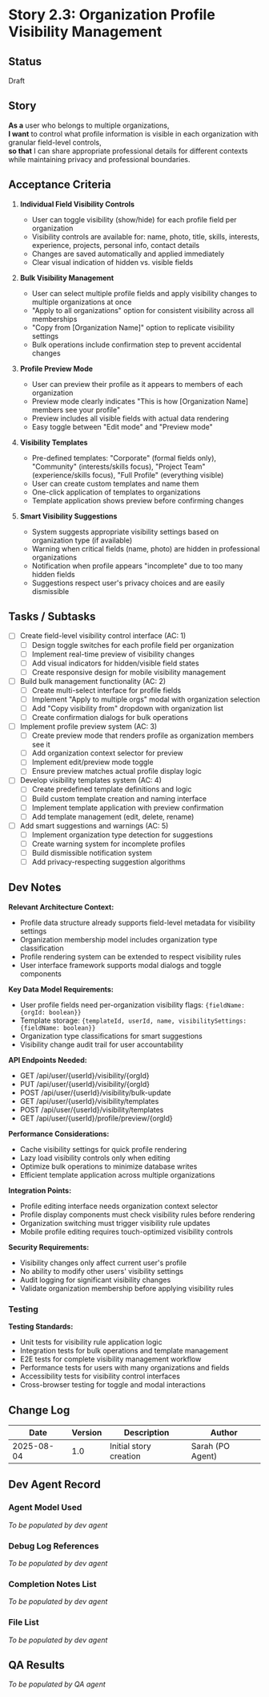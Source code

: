 # Story 2.3: Organization Profile Visibility Management

## Status
Draft

## Story
**As a** user who belongs to multiple organizations,  
**I want** to control what profile information is visible in each organization with granular field-level controls,  
**so that** I can share appropriate professional details for different contexts while maintaining privacy and professional boundaries.

## Acceptance Criteria

1. **Individual Field Visibility Controls**
   - User can toggle visibility (show/hide) for each profile field per organization
   - Visibility controls are available for: name, photo, title, skills, interests, experience, projects, personal info, contact details
   - Changes are saved automatically and applied immediately
   - Clear visual indication of hidden vs. visible fields

2. **Bulk Visibility Management**
   - User can select multiple profile fields and apply visibility changes to multiple organizations at once
   - "Apply to all organizations" option for consistent visibility across all memberships
   - "Copy from [Organization Name]" option to replicate visibility settings
   - Bulk operations include confirmation step to prevent accidental changes

3. **Profile Preview Mode**
   - User can preview their profile as it appears to members of each organization
   - Preview mode clearly indicates "This is how [Organization Name] members see your profile"
   - Preview includes all visible fields with actual data rendering
   - Easy toggle between "Edit mode" and "Preview mode"

4. **Visibility Templates**
   - Pre-defined templates: "Corporate" (formal fields only), "Community" (interests/skills focus), "Project Team" (experience/skills focus), "Full Profile" (everything visible)
   - User can create custom templates and name them
   - One-click application of templates to organizations
   - Template application shows preview before confirming changes

5. **Smart Visibility Suggestions**
   - System suggests appropriate visibility settings based on organization type (if available)
   - Warning when critical fields (name, photo) are hidden in professional organizations
   - Notification when profile appears "incomplete" due to too many hidden fields
   - Suggestions respect user's privacy choices and are easily dismissible

## Tasks / Subtasks

- [ ] Create field-level visibility control interface (AC: 1)
  - [ ] Design toggle switches for each profile field per organization
  - [ ] Implement real-time preview of visibility changes
  - [ ] Add visual indicators for hidden/visible field states
  - [ ] Create responsive design for mobile visibility management

- [ ] Build bulk management functionality (AC: 2)
  - [ ] Create multi-select interface for profile fields
  - [ ] Implement "Apply to multiple orgs" modal with organization selection
  - [ ] Add "Copy visibility from" dropdown with organization list
  - [ ] Create confirmation dialogs for bulk operations

- [ ] Implement profile preview system (AC: 3)
  - [ ] Create preview mode that renders profile as organization members see it
  - [ ] Add organization context selector for preview
  - [ ] Implement edit/preview mode toggle
  - [ ] Ensure preview matches actual profile display logic

- [ ] Develop visibility templates system (AC: 4)
  - [ ] Create predefined template definitions and logic
  - [ ] Build custom template creation and naming interface
  - [ ] Implement template application with preview confirmation
  - [ ] Add template management (edit, delete, rename)

- [ ] Add smart suggestions and warnings (AC: 5)
  - [ ] Implement organization type detection for suggestions
  - [ ] Create warning system for incomplete profiles
  - [ ] Build dismissible notification system
  - [ ] Add privacy-respecting suggestion algorithms

## Dev Notes

**Relevant Architecture Context:**
- Profile data structure already supports field-level metadata for visibility settings
- Organization membership model includes organization type classification
- Profile rendering system can be extended to respect visibility rules
- User interface framework supports modal dialogs and toggle components

**Key Data Model Requirements:**
- User profile fields need per-organization visibility flags: `{fieldName: {orgId: boolean}}`
- Template storage: `{templateId, userId, name, visibilitySettings: {fieldName: boolean}}`
- Organization type classifications for smart suggestions
- Visibility change audit trail for user accountability

**API Endpoints Needed:**
- GET /api/user/{userId}/visibility/{orgId}
- PUT /api/user/{userId}/visibility/{orgId}
- POST /api/user/{userId}/visibility/bulk-update
- GET /api/user/{userId}/visibility/templates
- POST /api/user/{userId}/visibility/templates
- GET /api/user/{userId}/profile/preview/{orgId}

**Performance Considerations:**
- Cache visibility settings for quick profile rendering
- Lazy load visibility controls only when editing
- Optimize bulk operations to minimize database writes
- Efficient template application across multiple organizations

**Integration Points:**
- Profile editing interface needs organization context selector
- Profile display components must check visibility rules before rendering
- Organization switching must trigger visibility rule updates
- Mobile profile editing requires touch-optimized visibility controls

**Security Requirements:**
- Visibility changes only affect current user's profile
- No ability to modify other users' visibility settings
- Audit logging for significant visibility changes
- Validate organization membership before applying visibility rules

### Testing
**Testing Standards:**
- Unit tests for visibility rule application logic
- Integration tests for bulk operations and template management
- E2E tests for complete visibility management workflow
- Performance tests for users with many organizations and fields
- Accessibility tests for visibility control interfaces
- Cross-browser testing for toggle and modal interactions

## Change Log

| Date | Version | Description | Author |
|------|---------|-------------|---------|
| 2025-08-04 | 1.0 | Initial story creation | Sarah (PO Agent) |

## Dev Agent Record

### Agent Model Used
_To be populated by dev agent_

### Debug Log References
_To be populated by dev agent_

### Completion Notes List
_To be populated by dev agent_

### File List
_To be populated by dev agent_

## QA Results
_To be populated by QA agent_